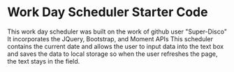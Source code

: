 # Work Day Scheduler Starter Code
This work day scheduler was built on the work of github user "Super-Disco"
It incorporates the JQuery, Bootstrap, and Moment APIs
This scheduler contains the current date and allows the user to input data 
into the text box and saves the data to local storage so when the user 
refreshes the page, the text stays in the field. 